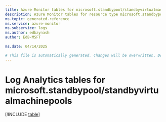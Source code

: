 ```yaml
---
title: Azure Monitor tables for microsoft.standbypool/standbyvirtualmachinepools
description: Azure Monitor tables for resource type microsoft.standbypool/standbyvirtualmachinepools
ms.topic: generated-reference
ms.service: azure-monitor
ms.subservice: logs
ms.author: edbaynash
author: EdB-MSFT
   
ms.date: 04/14/2025

# This file is automatically generated. Changes will be overwritten. Do not change this file directly.
---
```


# Log Analytics tables for microsoft.standbypool/standbyvirtualmachinepools  

[!INCLUDE [table](~/reusable-content/ce-skilling/azure/includes/azure-monitor/reference/tables/microsoft-standbypool_standbyvirtualmachinepools-include.md)]

